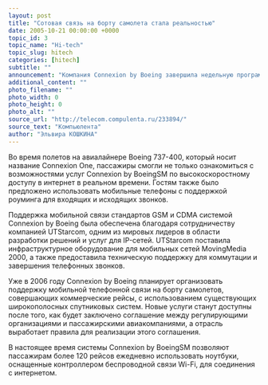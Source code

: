 ```yaml
---
layout: post
title: "Сотовая связь на борту самолета стала реальностью"
date: 2005-10-21 00:00:00 +0000
topic_id: 3
topic_name: "Hi-tech"
topic_slug: hitech
categories: [hitech]
subtitle: ""
announcement: "Компания Connexion by Boeing завершила недельную программу демонстрационных полетов в Европе, в ходе которой пассажирам были продемонстрированы удобство и безопасность сотовой связи на борту самолета."
additional_content: ""
photo_filename: ""
photo_width: 0
photo_height: 0
photo_alt: ""
source_url: "http://telecom.compulenta.ru/233894/"
source_text: "Компьюлента"
author: "Эльвира КОШКИНА"
---
```

Во время полетов на авиалайнере Boeing 737-400, который носит название Connexion One, пассажиры смогли не только ознакомиться с возможностями услуг Connexion by BoeingSM по высокоскоростному доступу в интернет в реальном времени. Гостям также было предложено использовать мобильные телефоны с поддержкой роуминга для входящих и исходящих звонков.

Поддержка мобильной связи стандартов GSM и CDMA системой Connexion by Boeing была обеспечена благодаря сотрудничеству компанией UTStarcom, одним из мировых лидеров в области разработки решений и услуг для IP-сетей. UTStarcom поставила инфраструктурное оборудование для мобильных сетей MovingMedia 2000, а также предоставила техническую поддержку для коммутации и завершения телефонных звонков.

Уже в 2006 году Connexion by Boeing планирует организовать поддержку мобильной телефонной связи на борту самолетов, совершающих коммерческие рейсы, с использованием существующих широкополосных спутниковых систем. Новые услуги станут доступны после того, как будет заключено соглашение между регулирующими организациями и пассажирскими авиакомпаниями, а отрасль выработает правила для реализации этого соглашения.

В настоящее время системы Connexion by BoeingSM позволяют пассажирам более 120 рейсов ежедневно использовать ноутбуки, оснащенные контроллером беспроводной связи Wi-Fi, для соединения с интернетом.
